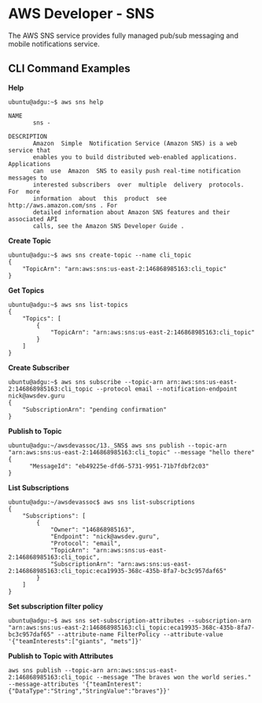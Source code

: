 # AWS Developer - SNS
The AWS SNS service provides fully managed pub/sub messaging and mobile notifications service.

## CLI Command Examples
**Help**
```
ubuntu@adgu:~$ aws sns help

NAME
       sns -

DESCRIPTION
       Amazon  Simple  Notification Service (Amazon SNS) is a web service that
       enables you to build distributed web-enabled applications. Applications
       can  use  Amazon  SNS to easily push real-time notification messages to
       interested subscribers  over  multiple  delivery  protocols.  For  more
       information  about  this  product  see  http://aws.amazon.com/sns . For
       detailed information about Amazon SNS features and their associated API
       calls, see the Amazon SNS Developer Guide .

```

**Create Topic**
```
ubuntu@adgu:~$ aws sns create-topic --name cli_topic
{
    "TopicArn": "arn:aws:sns:us-east-2:146868985163:cli_topic"
}
```

**Get Topics**
```
ubuntu@adgu:~$ aws sns list-topics
{
    "Topics": [
        {
            "TopicArn": "arn:aws:sns:us-east-2:146868985163:cli_topic"
        } 
    ]
}

```

**Create Subscriber**
```
ubuntu@adgu:~$ aws sns subscribe --topic-arn arn:aws:sns:us-east-2:146868985163:cli_topic --protocol email --notification-endpoint nick@awsdev.guru
{
    "SubscriptionArn": "pending confirmation"
}
```

**Publish to Topic**
```
ubuntu@adgu:~/awsdevassoc/13._SNS$ aws sns publish --topic-arn "arn:aws:sns:us-east-2:146868985163:cli_topic" --message "hello there"
{
      "MessageId": "eb49225e-dfd6-5731-9951-71b7fdbf2c03"
}

```

**List Subscriptions**
```
ubuntu@adgu:~/awsdevassoc$ aws sns list-subscriptions
{
    "Subscriptions": [
        {
            "Owner": "146868985163", 
            "Endpoint": "nick@awsdev.guru", 
            "Protocol": "email", 
            "TopicArn": "arn:aws:sns:us-east-2:146868985163:cli_topic", 
            "SubscriptionArn": "arn:aws:sns:us-east-2:146868985163:cli_topic:eca19935-368c-435b-8fa7-bc3c957daf65"
        }
    ]
}
```

**Set subscription filter policy**
```
ubuntu@adgu:~$ aws sns set-subscription-attributes --subscription-arn "arn:aws:sns:us-east-2:146868985163:cli_topic:eca19935-368c-435b-8fa7-bc3c957daf65" --attribute-name FilterPolicy --attribute-value '{"teamInterests":["giants", "mets"]}'
```

**Publish to Topic with Attributes**
```
aws sns publish --topic-arn arn:aws:sns:us-east-2:146868985163:cli_topic --message "The braves won the world series." --message-attributes '{"teamInterest":{"DataType":"String","StringValue":"braves"}}'
```

